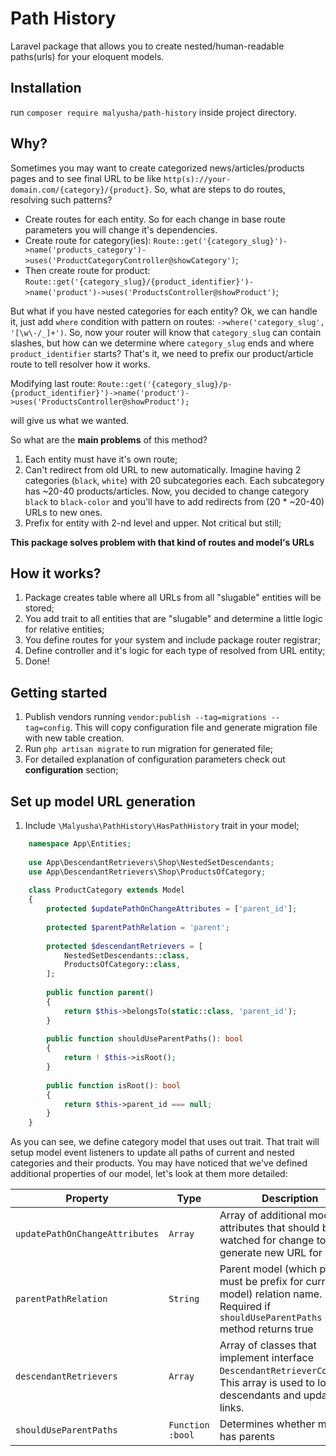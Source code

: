 # Path History
Laravel package that allows you to create nested/human-readable paths(urls) for your eloquent models.

## Installation
run `composer require malyusha/path-history` inside project directory.

## Why?
Sometimes you may want to create categorized news/articles/products pages and to see final URL to be like
`http(s)://your-domain.com/{category}/{product}`. So, what are steps to do routes, resolving such patterns?

* Create routes for each entity. So for each change in base route parameters you will change it's dependencies.
* Create route for category(ies):
`Route::get('{category_slug}')->name('products_category')->uses('ProductCategoryController@showCategory')`;
* Then create route for product:
`Route::get('{category_slug}/{product_identifier}')->name('product')->uses('ProductsController@showProduct')`;
    
But what if you have nested categories for each entity? Ok, we can handle it, just add `where` condition with pattern on routes:
`->where('category_slug', '[\w\-/_]+')`. So, now your router will know that `category_slug` can contain slashes, but
how can we determine where `category_slug` ends and where `product_identifier` starts? That's it, we need to prefix
our product/article route to tell resolver how it works.

Modifying last route:
`Route::get('{category_slug}/p-{product_identifier}')->name('product')->uses('ProductsController@showProduct');`

will give us what we wanted. 

So what are the **main problems** of this method?

1. Each entity must have it's own route;
2. Can't redirect from old URL to new automatically. Imagine having 2 categories (`black`, `white`) with 20 subcategories each.
Each subcategory has ~20-40 products/articles. Now, you decided to change category `black` to `black-color` and you'll
have to add redirects from (20 * ~20-40) URLs to new ones.
3. Prefix for entity with 2-nd level and upper. Not critical but still;

**This package solves problem with that kind of routes and model's URLs**

## How it works?
1. Package creates table where all URLs from all "slugable" entities will be stored;
2. You add trait to all entities that are "slugable" and determine a little logic for relative entities;
3. You define routes for your system and include package router registrar;
4. Define controller and it's logic for each type of resolved from URL entity;
5. Done!

## Getting started
1. Publish vendors running `vendor:publish --tag=migrations --tag=config`. This will copy configuration file and generate migration file
with new table creation.
2. Run `php artisan migrate` to run migration for generated file;
3. For detailed explanation of configuration parameters check out **configuration** section;

## Set up model URL generation

1. Include `\Malyusha\PathHistory\HasPathHistory` trait in your model;
```php
    namespace App\Entities;
    
    use App\DescendantRetrievers\Shop\NestedSetDescendants;
    use App\DescendantRetrievers\Shop\ProductsOfCategory;
    
    class ProductCategory extends Model
    {
        protected $updatePathOnChangeAttributes = ['parent_id'];
        
        protected $parentPathRelation = 'parent';
    
        protected $descendantRetrievers = [
            NestedSetDescendants::class,
            ProductsOfCategory::class,
        ];
        
        public function parent()
        {
            return $this->belongsTo(static::class, 'parent_id');
        }
        
        public function shouldUseParentPaths(): bool
        {
            return ! $this->isRoot();
        }
        
        public function isRoot(): bool
        {
            return $this->parent_id === null;
        }
    }
```

As you can see, we define category model that uses out trait. That trait will setup model event listeners to update 
all paths of current and nested categories and their products.
You may have noticed that we've defined additional properties of our model, let's look at them more detailed:

| Property | Type | Description |
|---|---|---|
| `updatePathOnChangeAttributes`   | `Array` | Array of additional model's attributes that should be watched for change to generate new URL for model.
| `parentPathRelation` | `String` | Parent model (which path must be prefix for current model) relation name. Required if `shouldUseParentPaths` method returns true  |
| `descendantRetrievers` | `Array` | Array of classes that implement interface `DescendantRetrieverContract`. This array is used to load descendants and update their links. |
| `shouldUseParentPaths` | `Function :bool` | Determines whether model has parents |
